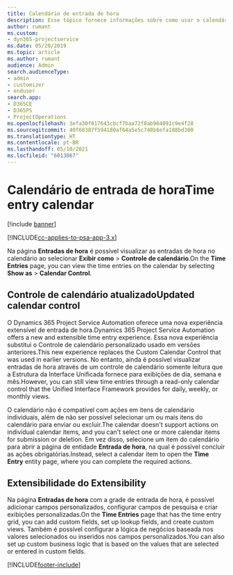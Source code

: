 ```yaml
---
title: Calendário de entrada de hora
description: Esse tópico fornece informações sobre como usar o calendário de entrada de hora.
author: rumant
ms.custom:
- dyn365-projectservice
ms.date: 05/20/2019
ms.topic: article
ms.author: rumant
audience: Admin
search.audienceType:
- admin
- customizer
- enduser
search.app:
- D365CE
- D365PS
- ProjectOperations
ms.openlocfilehash: 3efa30f017643cbcf7baa72f8ab964091c9e4f28
ms.sourcegitcommit: 40f68387f594180af64a5e5c748b6efa188bd300
ms.translationtype: HT
ms.contentlocale: pt-BR
ms.lasthandoff: 05/10/2021
ms.locfileid: "6013067"
---
```

# <a name="time-entry-calendar"></a><span data-ttu-id="4fcd4-103">Calendário de entrada de hora</span><span class="sxs-lookup"><span data-stu-id="4fcd4-103">Time entry calendar</span></span>

[!include [banner](../includes/psa-now-project-operations.md)]

[!INCLUDE[cc-applies-to-psa-app-3.x](../includes/cc-applies-to-psa-app-3x.md)]

<span data-ttu-id="4fcd4-104">Na página **Entradas de hora** é possível visualizar as entradas de hora no calendário ao selecionar **Exibir como** \> **Controle de calendário**.</span><span class="sxs-lookup"><span data-stu-id="4fcd4-104">On the **Time Entries** page, you can view the time entries on the calendar by selecting **Show as** \> **Calendar Control**.</span></span>

## <a name="updated-calendar-control"></a><span data-ttu-id="4fcd4-105">Controle de calendário atualizado</span><span class="sxs-lookup"><span data-stu-id="4fcd4-105">Updated calendar control</span></span>

<span data-ttu-id="4fcd4-106">O Dynamics 365 Project Service Automation oferece uma nova experiência extensível de entrada de hora.</span><span class="sxs-lookup"><span data-stu-id="4fcd4-106">Dynamics 365 Project Service Automation offers a new and extensible time entry experience.</span></span> <span data-ttu-id="4fcd4-107">Essa nova experiência substitui o Controle de calendário personalizado usado em versões anteriores.</span><span class="sxs-lookup"><span data-stu-id="4fcd4-107">This new experience replaces the Custom Calendar Control that was used in earlier versions.</span></span> <span data-ttu-id="4fcd4-108">No entanto, ainda é possível visualizar entradas de hora através de um controle de calendário somente leitura que a Estrutura da Interface Unificada fornece para exibições de dia, semana e mês.</span><span class="sxs-lookup"><span data-stu-id="4fcd4-108">However, you can still view time entries through a read-only calendar control that the Unified Interface Framework provides for daily, weekly, or monthly views.</span></span>

<span data-ttu-id="4fcd4-109">O calendário não é compatível com ações em itens de calendário individuais, além de não ser possível selecionar um ou mais itens do calendário para enviar ou excluir.</span><span class="sxs-lookup"><span data-stu-id="4fcd4-109">The calendar doesn't support actions on individual calendar items, and you can't select one or more calendar items for submission or deletion.</span></span> <span data-ttu-id="4fcd4-110">Em vez disso, selecione um item do calendário para abrir a página de entidade **Entrada de hora**, na qual é possível concluir as ações obrigatórias.</span><span class="sxs-lookup"><span data-stu-id="4fcd4-110">Instead, select a calendar item to open the **Time Entry** entity page, where you can complete the required actions.</span></span>

## <a name="extensibility"></a><span data-ttu-id="4fcd4-111">Extensibilidade do </span><span class="sxs-lookup"><span data-stu-id="4fcd4-111">Extensibility</span></span>

<span data-ttu-id="4fcd4-112">Na página **Entradas de hora** com a grade de entrada de hora, é possível adicionar campos personalizados, configurar campos de pesquisa e criar exibições personalizadas.</span><span class="sxs-lookup"><span data-stu-id="4fcd4-112">On the **Time Entries** page that has the time entry grid, you can add custom fields, set up lookup fields, and create custom views.</span></span> <span data-ttu-id="4fcd4-113">Também é possível configurar a lógica de negócios baseada nos valores selecionados ou inseridos nos campos personalizados.</span><span class="sxs-lookup"><span data-stu-id="4fcd4-113">You can also set up custom business logic that is based on the values that are selected or entered in custom fields.</span></span>


[!INCLUDE[footer-include](../includes/footer-banner.md)]